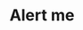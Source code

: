 ---
layout: '@/templates/Project.astro'
title: Alert me
description: An app base on location share and location notification.
keywords: Location based notification app
pubDate: 2021-03-01T00:00:00Z
imgSrc: 'https://is1-ssl.mzstatic.com/image/thumb/Purple123/v4/10/57/0f/10570f91-1f0d-079b-8819-1d763b6c4033/AppIcon-0-0-1x_U007emarketing-0-0-0-10-0-0-sRGB-0-0-0-GLES2_U002c0-512MB-85-220-0-0.png/460x0w.webp'
imgs: ['https://is1-ssl.mzstatic.com/image/thumb/PurpleSource123/v4/b7/23/29/b7232961-d75b-b4e2-a1b8-c4dcdc5df4ca/75b0e7b0-ee5a-4dd4-a166-10fb2749a98a_6.5-1.png/300x0w.webp','https://is1-ssl.mzstatic.com/image/thumb/PurpleSource113/v4/dc/c9/df/dcc9dfa9-886b-6fa5-2c79-2b24d7e8668d/b8292801-3d07-41bb-bd5e-ef6814802061_6.5-2.png/300x0w.webp','https://is1-ssl.mzstatic.com/image/thumb/PurpleSource123/v4/72/43/7a/72437a18-4509-02ba-3f97-f6590166c126/dba7c290-8c7e-4d4f-8deb-775d651a100f_6.5-3.png/300x0w.webp']
imgAlt: 'Alert-me'
iosDownloadUrl: 'https://apps.apple.com/es/app/alert-me/id6444185245'
androidDownloadUrl: ''
stacks: ['firebase','google map','location','firebase-notification']
---